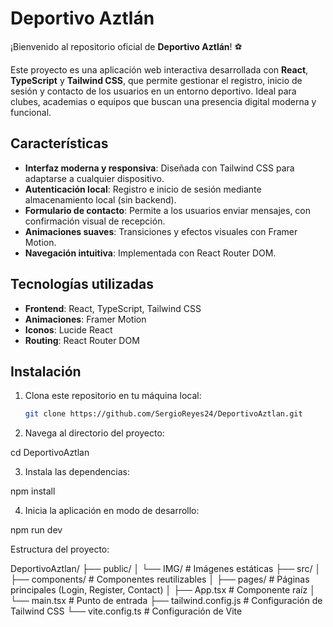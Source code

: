 # Deportivo Aztlán

¡Bienvenido al repositorio oficial de **Deportivo Aztlán**! ⚽

Este proyecto es una aplicación web interactiva desarrollada con **React**, **TypeScript** y **Tailwind CSS**, que permite gestionar el registro, inicio de sesión y contacto de los usuarios en un entorno deportivo. Ideal para clubes, academias o equipos que buscan una presencia digital moderna y funcional.

## Características

- **Interfaz moderna y responsiva**: Diseñada con Tailwind CSS para adaptarse a cualquier dispositivo.
- **Autenticación local**: Registro e inicio de sesión mediante almacenamiento local (sin backend).
- **Formulario de contacto**: Permite a los usuarios enviar mensajes, con confirmación visual de recepción.
- **Animaciones suaves**: Transiciones y efectos visuales con Framer Motion.
- **Navegación intuitiva**: Implementada con React Router DOM.

## Tecnologías utilizadas

- **Frontend**: React, TypeScript, Tailwind CSS
- **Animaciones**: Framer Motion
- **Iconos**: Lucide React
- **Routing**: React Router DOM

## Instalación

1. Clona este repositorio en tu máquina local:

   ```bash
   git clone https://github.com/SergioReyes24/DeportivoAztlan.git
   
2. Navega al directorio del proyecto:

cd DeportivoAztlan

3. Instala las dependencias:

npm install

4. Inicia la aplicación en modo de desarrollo:

npm run dev

Estructura del proyecto:

DeportivoAztlan/
├── public/
│   └── IMG/           # Imágenes estáticas
├── src/
│   ├── components/    # Componentes reutilizables
│   ├── pages/         # Páginas principales (Login, Register, Contact)
│   ├── App.tsx        # Componente raíz
│   └── main.tsx       # Punto de entrada
├── tailwind.config.js # Configuración de Tailwind CSS
└── vite.config.ts     # Configuración de Vite
